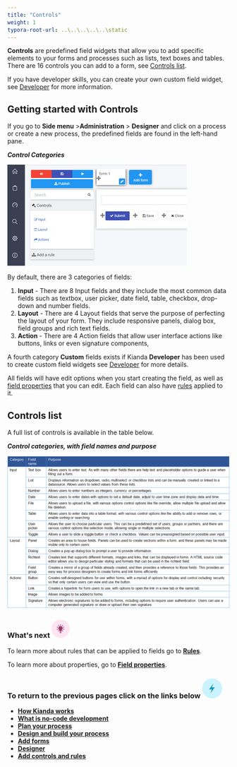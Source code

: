 ```yaml
---
title: "Controls"
weight: 1
typora-root-url: ..\..\..\..\..\static
---
```


**Controls** are predefined field widgets that allow you to add specific elements to your forms and processes such as lists, text boxes and tables. There are 16 controls you can add to a form, see [Controls list](#controls-list).

If you have developer skills,  you can create your own custom field widget, see [Developer](/docs/getting-started/welcome//low-code/#how-to-get-started-with-developer) for more information.



## Getting started with Controls ##

If you go to **Side menu** >**Administration** > **Designer** and click on a process or create a new process, the predefined fields are found in the left-hand pane.

***Control Categories***

![Controls](/images/controls.png)

By default, there are 3 categories of fields:

1. **Input** - There are 8 Input fields and they include the most common data fields such as textbox, user picker, date field, table, checkbox, drop-down and number fields.
2. **Layout** - There are 4 Layout fields that serve the purpose of perfecting the layout of your form. They include responsive panels, dialog box, field groups and rich text fields.
3. **Action** - There are 4 Action fields that allow user interface actions like buttons, links or even signature components,

A fourth category **Custom** fields exists if Kianda **Developer** has been used to create custom field widgets  see [Developer](/docs/getting-started/welcome/low-code/#how-to-get-started-with-developer) for more details.

All fields will have edit options when you start creating the field, as well as [field properties](/docs/getting-started/create-first-process/design-and-build/add-controls-and-rules/properties/#field-properties) that you can edit. Each field can also have [rules](/docs/getting-started/create-first-process/plan-your-process/rules/) applied to it. 



## Controls list ##

A full list of controls is available in the table below.

***Control categories, with field names and purpose***

![Form controls](/images/controlslist.gif)



### What's next  ![Idea icon](/images/18.png) ###

To learn more about rules that can be applied to fields go to [**Rules**](getting-started/create-first-process/rules.md). 

To learn more about properties, go to [**Field properties**](getting-started/create-first-process/properties.md#field-properties).




### **To return to the previous pages click on the links below**  ![Idea icon](/images/10.png) 

- [**How Kianda works**](getting-started/welcome/how_kianda_works.md)
- [**What is no-code development**](getting-started/welcome/no_code.md)
- [**Plan your process**](getting-started/create-first-process/plan_process.md) 
- [**Design and build your process**](getting-started/create-first-process/design_process.md) 
- [**Add forms**](getting-started/create-first-process/create_form.md)
-  [**Designer**](getting-started/create-first-process/designer.md)
- **[Add controls and rules](getting-started/create-first-process/add_form_elements.md)**
